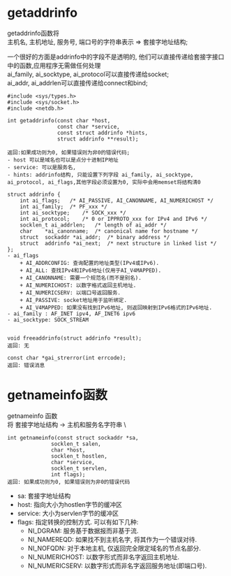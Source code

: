 # getaddrinfo

getaddrinfo函数将 \
主机名, 主机地址, 服务号, 端口号的字符串表示 => 套接字地址结构;

一个很好的方面是addrinfo中的字段不是透明的, 他们可以直接传递给套接字接口中的函数,应用程序无需做任何处理 \
ai_family, ai_socktype, ai_protocol可以直接传递给socket; \
ai_addr, ai_addrlen可以直接传递给connect和bind;

```
#include <sys/types.h>
#include <sys/socket.h>
#include <netdb.h>

int	getaddrinfo(const char *host,
                const char *service,
			    const struct addrinfo *hints,
			    struct addrinfo **result);

返回:如果成功则为0, 如果错误则为非0的错误代码;
- host 可以是域名也可以是点分十进制IP地址
- service: 可以是服务名,
- hints: addrinfo结构, 只能设置下列字段 ai_family, ai_socktype, ai_protocol, ai_flags,其他字段必须设置为0, 实际中会用memset将结构清0

struct addrinfo {
	int	ai_flags;	/* AI_PASSIVE, AI_CANONNAME, AI_NUMERICHOST */
	int	ai_family;	/* PF_xxx */
	int	ai_socktype;	/* SOCK_xxx */
	int	ai_protocol;	/* 0 or IPPROTO_xxx for IPv4 and IPv6 */
	socklen_t ai_addrlen;	/* length of ai_addr */
	char	*ai_canonname;	/* canonical name for hostname */
	struct	sockaddr *ai_addr;	/* binary address */
	struct	addrinfo *ai_next;	/* next structure in linked list */
};
- ai_flags
    + AI_ADDRCONFIG: 查询配置的地址类型(IPv4或IPv6).
    + AI_ALL: 查找IPv4和IPv6地址(仅用于AI_V4MAPPED).
    + AI_CANONNAME: 需要一个规范名(而不是别名).
    + AI_NUMERICHOST: 以数字格式返回主机地址.
    + AI_NUMERICSERV: 以端口号返回服务.
    + AI_PASSIVE: socket地址用于监听绑定.
    + AI_V4MAPPED: 如果没有找到IPv6地址, 则返回映射到IPv6格式的IPv6地址.
- ai_family : AF_INET ipv4, AF_INET6 ipv6
- ai_socktype: SOCK_STREAM


void freeaddrinfo(struct addrinfo *result);
返回: 无

const char *gai_strerror(int errcode);
返回: 错误消息
```


# getnameinfo函数

getnameinfo 函数 \
将 套接字地址结构 -> 主机和服务名字符串 \

```
int getnameinfo(const struct sockaddr *sa,
              socklen_t salen,
              char *host,
              socklen_t hostlen,
              char *service,
              socklen_t servlen,
              int flags);
返回: 如果成功则为0, 如果错误则为非0的错误代码

```
- sa: 套接字地址结构
- host: 指向大小为hostlen字节的缓冲区
- service: 大小为servlen字节的缓冲区
- flags: 指定转换的控制方式. 可以有如下几种:
    + NI_DGRAM: 服务基于数据报而非基于流.
    + NI_NAMEREQD: 如果找不到主机名字, 将其作为一个错误对待.
    + NI_NOFQDN: 对于本地主机, 仅返回完全限定域名的节点名部分.
    + NI_NUMERICHOST: 以数字形式而非名字返回主机地址.
    + NI_NUMERICSERV: 以数字形式而非名字返回服务地址(即端口号).



